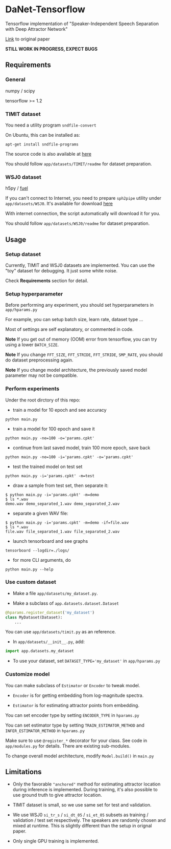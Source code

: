 # DaNet-Tensorflow
Tensorflow implementation of "Speaker-Independent Speech Separation with Deep Attractor Network"

[Link](https://arxiv.org/abs/1707.03634) to original paper

**STILL WORK IN PROGRESS, EXPECT BUGS**

## Requirements

### General

numpy / scipy

tensorflow >= 1.2

### TIMIT dataset

You need a utility program `sndfile-convert`

On Ubuntu, this can be installed as:

`apt-get install sndfile-programs`

The source code is also available at [here](https://github.com/erikd/libsndfile)


You should follow `app/datasets/TIMIT/readme` for dataset preparation.

### WSJ0 dataset

h5py / [fuel](https://github.com/mila-udem/fuel)

If you can't connect to Internet, you need to prepare `sph2pipe` utility under `app/datasets/WSJ0`.
It's available for download [here](http://www.openslr.org/resources/3/sph2pipe_v2.5.tar.gz)

With internet connection, the script automatically will download it for you.


You should follow `app/datasets/WSJ0/readme` for dataset preparation.

## Usage

### Setup dataset

Currently, TIMIT and WSJ0 datasets are implemented.
You can use the "toy" dataset for debugging. It just some white noise.


Check **Requirements** section for detail.

### Setup hyperparameter

Before performing any experiment, you should set hyperparameters in `app/hparams.py`

For example, you can setup batch size, learn rate, dataset type ...

Most of settings are self explanatory, or commented in code.


**Note** If you get out of memory (OOM) error from tensorflow, you can try using a lower `BATCH_SIZE`.

**Note** If you change `FFT_SIZE`, `FFT_STRIDE`, `FFT_STRIDE`, `SMP_RATE`,
you should do dataset preprocessing again.

**Note** If you change model architecture, the previously saved model parameter may not be compatible.

### Perform experiments

Under the root dirctory of this repo:

- train a model for 10 epoch and see accuracy

`python main.py`

- train a model for 100 epoch and save it

`python main.py -ne=100 -o='params.cpkt'`

- continue from last saved model, train 100 more epoch, save back

`python main.py -ne=100 -i='params.cpkt' -o='params.cpkt'`

- test the trained model on test set

`python main.py -i='params.cpkt' -m=test`

- draw a sample from test set, then separate it:

```
$ python main.py -i='params.cpkt' -m=demo
$ ls *.wav
demo.wav demo_separated_1.wav demo_separated_2.wav
```

- separate a given WAV file:

```
$ python main.py -i='params.cpkt' -m=demo -if=file.wav
$ ls *.wav
file.wav file_separated_1.wav file_separated_2.wav
```

- launch tensorboard and see graphs

`tensorboard --logdir=./logs/`

- for more CLI arguments, do

`python main.py --help`


### Use custom dataset

 - Make a file `app/datasets/my_dataset.py`.

 - Make a subclass of `app.datasets.dataset.Dataset`

```python
@hparams.register_dataset('my_dataset')
class MyDataset(Dataset):
    ...
```

You can use `app/datasets/timit.py` as an reference.

 - In `app/datasets/__init__.py`, add:

```python
import app.datasets.my_dataset
```

 - To use your dataset, set `DATASET_TYPE='my_dataset'` in `app/hparams.py`


### Customize model

You can make subclass of `Estimator` or `Encoder` to tweak model.

- `Encoder` is for getting embedding from log-magnitude spectra.

- `Estimator` is for estimating attractor points from embedding.


You can set encoder type by setting `ENCODER_TYPE` in `hparams.py`

You can set estimator type by setting
`TRAIN_ESTIMATOR_METHOD` and `INFER_ESTIMATOR_METHOD` in `hparams.py`


Make sure to use `@register_*` decorator for your class.
See code in `app/modules.py` for details. There are existing sub-modules.

To change overall model architecture, modify `Model.build()` in `main.py`


## Limitations

- Only the favorable `"anchored"` method for estimating attractor location during inference is implemented.
  During training, it's also possible to use ground truth to give attractor location.

- TIMIT dataset is small, so we use same set for test and validation.

- We use WSJ0 `si_tr_s` / `si_dt_05` / `si_et_05` subsets as training / validation / test set respectively.
  The speakers are randomly chosen and mixed at runtime.
  This is slightly different than the setup in orignal paper.

- Only single GPU training is implemented.
